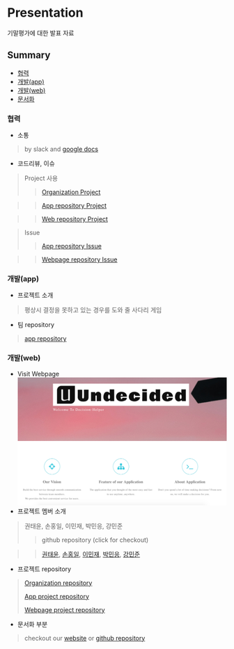 # Presentation #

기말평가에 대한 발표 자료

## Summary ##
- [협력](#협력)
- [개발(app)](#개발(app))
- [개발(web)](#개발(web))
- [문서화](#문서화)


### 협력 ###
- 소통
> by slack and [google docs](https://docs.google.com/document/d/1kHmPFcuxkHlAmARtdfunLj__AHHwikMT09TdQ3wyzNU/edit)
- 코드리뷰, 이슈
> Project 사용
>> [Organization Project](https://github.com/orgs/Hanyang-Erica-Oss-dev-2020-Undecided/projects)

>> [App repository Project](https://github.com/Hanyang-Erica-Oss-dev-2020-Undecided/Decision-Helper/projects)

>> [Web repository Project](https://github.com/Hanyang-Erica-Oss-dev-2020-Undecided/DecisionHelper_Webpage/projects)

> Issue
>> [App repository Issue](https://github.com/Hanyang-Erica-Oss-dev-2020-Undecided/Decision-Helper/issues)

>>[Webpage repository Issue](https://github.com/Hanyang-Erica-Oss-dev-2020-Undecided/DecisionHelper_Webpage/issues)

### 개발(app) ###
- 프로젝트 소개
> 평상시 결정을 못하고 있는 경우를 도와 줄 사다리 게임

- 팀 repository
> [app repository](https://github.com/Hanyang-Erica-Oss-dev-2020-Undecided/Decision-Helper)




### 개발(web) ###
- Visit Webpage
[![](image/undecided_webpage.png)](https://hanyang-erica-oss-dev-2020-undecided.github.io/DecisionHelper_Webpage/theme/index.html)
- 프로젝트 멤버 소개
>권태윤, 손홍일, 이민재, 박민응, 강민준
>> github repository (click for checkout)

>>[권태윤](https://github.com/Connoriginal), [손홍일](https://github.com/sonhl0723), [이민재](https://github.com/sochubert/oss2020), [박민응](https://github.com/sochubert/oss2020), [강민준](https://github.com/Min-Jun-Kang/minjun)
- 프로젝트 repository
> [Organization repository](https://github.com/Hanyang-Erica-Oss-dev-2020-Undecided)
>
> [App project repository](https://github.com/Hanyang-Erica-Oss-dev-2020-Undecided/Decision-Helper)
> 
> [Webpage project repository](https://github.com/Hanyang-Erica-Oss-dev-2020-Undecided/DecisionHelper_Webpage)

- 문서화 부분
> checkout our [website](https://hanyang-erica-oss-dev-2020-undecided.github.io/DecisionHelper_Webpage/theme/index.html) or [github repository](https://github.com/Hanyang-Erica-Oss-dev-2020-Undecided/Decision-Helper)
